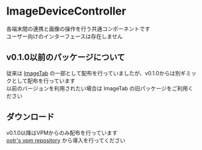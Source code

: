 # ImageDeviceController
各端末間の連携と画像の操作を行う共通コンポーネントです  
ユーザー向けのインターフェースは存在しません

## v0.1.0以前のパッケージについて
従来は [ImageTab](/docs/Packages/ImageTab/) の一部として配布を行っていましたが、v0.1.0からは別ギミックとして配布を行っています  
以前のバージョンを利用されたい場合は ImageTab の旧パッケージをご利用ください

## ダウンロード
v0.1.0以降はVPMからのみ配布を行っています  
[ootr's vpm repository](/docs/vpm) から導入を行ってください
